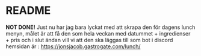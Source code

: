 # **README**
**NOT DONE!**
Just nu har jag bara lyckat med att skrapa den för dagens lunch menyn, målet är att få den som hela veckan med datummet + ingredienser + pris och i slut ändan vill vi att den ska läggas till som bot i discord  hemsidan är : https://jonsjacob.gastrogate.com/lunch/

